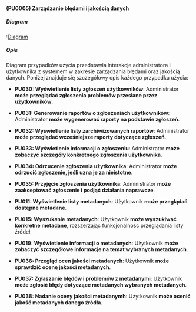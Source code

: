 #### (PU0005) Zarządzanie błędami i jakością danych

##### Diagram

:[Diagram](PU0005.puml)


##### Opis

Diagram przypadków użycia przedstawia interakcje administratora i użytkownika z systemem w zakresie zarządzania błędami oraz jakością danych. Poniżej znajduje się szczegółowy opis każdego przypadku użycia:

*   **PU030: Wyświetlenie listy zgłoszeń użytkowników**: Administrator **może przeglądać zgłoszenia problemów przesłane przez użytkowników**.

*   **PU031: Generowanie raportów o zgłoszeniach użytkowników**: Administrator **może wygenerować raporty na podstawie zgłoszeń**.

*   **PU032: Wyświetlenie listy zarchiwizowanych raportów**: Administrator **może przeglądać wcześniejsze raporty dotyczące zgłoszeń**.

*   **PU033: Wyświetlenie informacji o zgłoszeniu**: Administrator **może zobaczyć szczegóły konkretnego zgłoszenia użytkownika**.

*   **PU034: Odrzucenie zgłoszenia użytkownika**: Administrator **może odrzucić zgłoszenie, jeśli uzna je za nieistotne**.

*   **PU035: Przyjęcie zgłoszenia użytkownika**: Administrator **może zaakceptować zgłoszenie i podjąć działania naprawcze**.

*   **PU011: Wyświetlenie listy metadanych**: Użytkownik **może przeglądać dostępne metadane**.

*   **PU015: Wyszukanie metadanych**: Użytkownik **może wyszukiwać konkretne metadane**, rozszerzając funkcjonalność przeglądania listy źródeł.

*   **PU019: Wyświetlenie informacji o metadanych**: Użytkownik **może zobaczyć szczegółowe informacje na temat wybranych metadanych**.

*   **PU036: Przegląd ocen jakości metadanych**: Użytkownik **może sprawdzić ocenę jakości metadanych**.

*   **PU037: Zgłaszanie błędów i problemów z metadanymi**: Użytkownik **może zgłosić błędy dotyczące metadanych wybranych metadanych**.

*   **PU038: Nadanie oceny jakości metadanymh**: Użytkownik **może ocenić jakość metadanych danego źródła**.